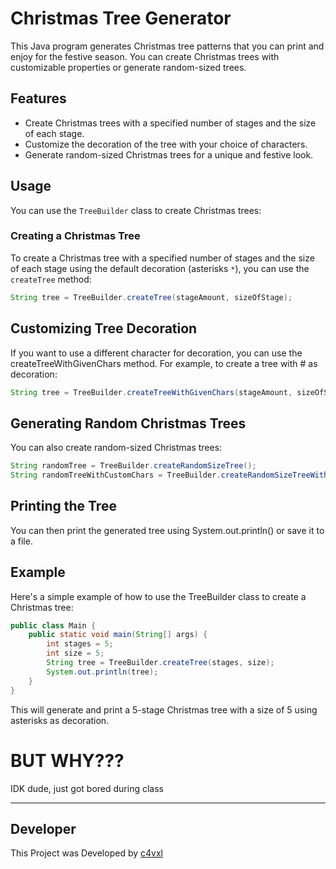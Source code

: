 # Christmas Tree Generator

This Java program generates Christmas tree patterns that you can print and enjoy for the festive season. You can create Christmas trees with customizable properties or generate random-sized trees.

## Features

- Create Christmas trees with a specified number of stages and the size of each stage.
- Customize the decoration of the tree with your choice of characters.
- Generate random-sized Christmas trees for a unique and festive look.

## Usage

You can use the `TreeBuilder` class to create Christmas trees:

### Creating a Christmas Tree

To create a Christmas tree with a specified number of stages and the size of each stage using the default decoration (asterisks `*`), you can use the `createTree` method:

```java
String tree = TreeBuilder.createTree(stageAmount, sizeOfStage);
```

## Customizing Tree Decoration
If you want to use a different character for decoration, you can use the createTreeWithGivenChars method. For example, to create a tree with # as decoration:
```java
String tree = TreeBuilder.createTreeWithGivenChars(stageAmount, sizeOfStage, "#");
```

## Generating Random Christmas Trees
You can also create random-sized Christmas trees:
```java
String randomTree = TreeBuilder.createRandomSizeTree();
String randomTreeWithCustomChars = TreeBuilder.createRandomSizeTreeWithGivenChars("#"); // will create a tree with # as leaves
```

## Printing the Tree
You can then print the generated tree using System.out.println() or save it to a file.

## Example

Here's a simple example of how to use the TreeBuilder class to create a Christmas tree:
```java
public class Main {
    public static void main(String[] args) {
        int stages = 5;
        int size = 5;
        String tree = TreeBuilder.createTree(stages, size);
        System.out.println(tree);
    }
}
```
This will generate and print a 5-stage Christmas tree with a size of 5 using asterisks as decoration.

# BUT WHY???
IDK dude, just got bored during class

---
## Developer
This Project was Developed by [c4vxl](https://c4vxl.de)
